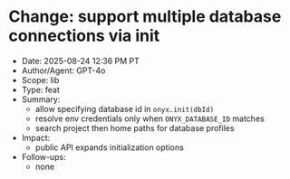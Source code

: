 # Change: support multiple database connections via init

- Date: 2025-08-24 12:36 PM PT
- Author/Agent: GPT-4o
- Scope: lib
- Type: feat
- Summary:
  - allow specifying database id in `onyx.init(dbId)`
  - resolve env credentials only when `ONYX_DATABASE_ID` matches
  - search project then home paths for database profiles
- Impact:
  - public API expands initialization options
- Follow-ups:
  - none
